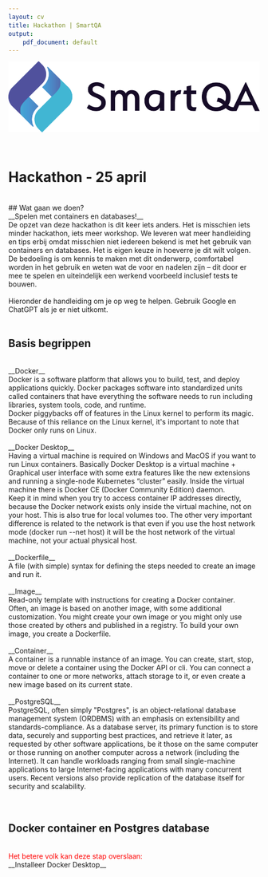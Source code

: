```yaml
---
layout: cv
title: Hackathon | SmartQA
output: 
    pdf_document: default
---
```


![SmartQA-logo alt >](./images/Logo_SmartQA.png)

<br />

# Hackathon - 25 april

<br />
## Wat gaan we doen?
<br />
__Spelen met containers en databases!__
<br />
De opzet van deze hackathon is dit keer iets anders. Het is misschien iets minder hackathon, iets meer workshop. We leveren wat meer handleiding en tips erbij omdat misschien niet iedereen bekend is met het gebruik van containers en databases. Het is eigen keuze in hoeverre je dit wilt volgen.<br />
De bedoeling is om kennis te maken met dit onderwerp, comfortabel worden in het gebruik en weten wat de voor en nadelen zijn – dit door er mee te spelen en uiteindelijk een werkend voorbeeld inclusief tests te bouwen.<br />
<br />
Hieronder de handleiding om je op weg te helpen. Gebruik Google en ChatGPT als je er niet uitkomt.
<br />
<br />

## Basis begrippen
<br />
__Docker__
<br />
Docker is a software platform that allows you to build, test, and deploy applications quickly. Docker packages software into standardized units called containers that have everything the software needs to run including libraries, system tools, code, and runtime.<br />
Docker piggybacks off of features in the Linux kernel to perform its magic. Because of this reliance on the Linux kernel, it's important to note that Docker only runs on Linux.<br />
<br />
__Docker Desktop__
<br />
Having a virtual machine is required on Windows and MacOS if you want to run Linux containers. Basically Docker Desktop is a virtual machine + Graphical user interface with some extra features like the new extensions and running a single-node Kubernetes “cluster” easily. Inside the virtual machine there is Docker CE (Docker Community Edition) daemon.<br />
Keep it in mind when you try to access container IP addresses directly, because the Docker network exists only inside the virtual machine, not on your host. This is also true for local volumes too. The other very important difference is related to the network is that even if you use the host network mode (docker run --net host) it will be the host network of the virtual machine, not your actual physical host.<br />
<br />
__Dockerfile__
<br />
A file (with simple) syntax for defining the steps needed to create an image and run it.<br />
<br />
__Image__
<br />
Read-only template with instructions for creating a Docker container.<br />
Often, an image is based on another image, with some additional customization. You might create your own image or you might only use those created by others and published in a registry. To build your own image, you create a Dockerfile.<br />
<br />
__Container__
<br />
A container is a runnable instance of an image. You can create, start, stop, move or delete a container using the Docker API or cli. You can connect a container to one or more networks, attach storage to it, or even create a new image based on its current state.<br />
<br />
__PostgreSQL__
<br />
PostgreSQL, often simply "Postgres", is an object-relational database management system (ORDBMS) with an emphasis on extensibility and standards-compliance. As a database server, its primary function is to store data, securely and supporting best practices, and retrieve it later, as requested by other software applications, be it those on the same computer or those running on another computer across a network (including the Internet). It can handle workloads ranging from small single-machine applications to large Internet-facing applications with many concurrent users. Recent versions also provide replication of the database itself for security and scalability.<br />
<br />
<br />

## Docker container en Postgres database
<br />
<span style="color:red;">Het betere volk kan deze stap overslaan:</span><br />
__Installeer Docker Desktop__
<br />




<!-- 
***Languages***

<br />

## Work Experience



`may 2022 - jul 2022`
__Keana__

### Test Automation Engineer

Supported team of Keana, development of web based TMS by creating an end-to-end automation test using Playwright. 

- Define test cases and flow 
- Determine coverage 
- BDD using testing-library 
- Accessibility testing 
- Suggest test-ability improvements to developers 
- Tool selection: proposed to use Playwright over Cypress. <br />As POC executed part of the test in both Playwright and Cypress to show the advantages in this project 
<br /><br />

## Education

__Bachelor of Design, Fashion__
`2008 - 2011`

### Rietveld Academie, Amsterdam



 -->
